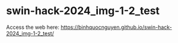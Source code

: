 # swin-hack-2024_img-1-2_test
Access the web here: https://binhquocnguyen.github.io/swin-hack-2024_img-1-2_test/